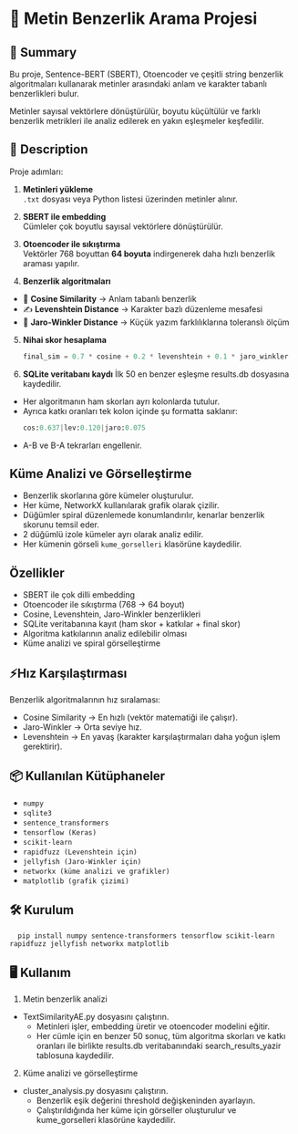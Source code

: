 # 🐾 Metin Benzerlik Arama Projesi

## 📄 Summary
Bu proje, Sentence-BERT (SBERT), Otoencoder ve çeşitli string benzerlik algoritmaları kullanarak metinler arasındaki anlam ve karakter tabanlı benzerlikleri bulur.

Metinler sayısal vektörlere dönüştürülür, boyutu küçültülür ve farklı benzerlik metrikleri ile analiz edilerek en yakın eşleşmeler keşfedilir.

## 📝 Description
Proje adımları:  

1. **Metinleri yükleme**  
   `.txt` dosyası veya Python listesi üzerinden metinler alınır.  

2. **SBERT ile embedding**  
   Cümleler çok boyutlu sayısal vektörlere dönüştürülür.  

3. **Otoencoder ile sıkıştırma**  
   Vektörler 768 boyuttan **64 boyuta** indirgenerek daha hızlı benzerlik araması yapılır.  

4. **Benzerlik algoritmaları**  
- 📐 **Cosine Similarity** → Anlam tabanlı benzerlik  
- ✍️ **Levenshtein Distance** → Karakter bazlı düzenleme mesafesi  
- 🔗 **Jaro-Winkler Distance** → Küçük yazım farklılıklarına toleranslı ölçüm  

5. **Nihai skor hesaplama**  
      ```python
      final_sim = 0.7 * cosine + 0.2 * levenshtein + 0.1 * jaro_winkler
      ```
6. **SQLite veritabanı kaydı**
İlk 50 en benzer eşleşme results.db dosyasına kaydedilir.
- Her algoritmanın ham skorları ayrı kolonlarda tutulur.
- Ayrıca katkı oranları tek kolon içinde şu formatta saklanır:
   ```python
   cos:0.637|lev:0.120|jaro:0.075
   ```
- A-B ve B-A tekrarları engellenir.

## Küme Analizi ve Görselleştirme

- Benzerlik skorlarına göre kümeler oluşturulur.
- Her küme, NetworkX kullanılarak grafik olarak çizilir.
- Düğümler spiral düzenlemede konumlandırılır, kenarlar benzerlik skorunu temsil eder.
- 2 düğümlü izole kümeler ayrı olarak analiz edilir.
- Her kümenin görseli `kume_gorselleri` klasörüne kaydedilir.

## Özellikler

- SBERT ile çok dilli embedding
- Otoencoder ile sıkıştırma (768 → 64 boyut)
- Cosine, Levenshtein, Jaro-Winkler benzerlikleri
- SQLite veritabanına kayıt (ham skor + katkılar + final skor)
- Algoritma katkılarının analiz edilebilir olması
- Küme analizi ve spiral görselleştirme

## ⚡Hız Karşılaştırması
Benzerlik algoritmalarının hız sıralaması:
- Cosine Similarity → En hızlı (vektör matematiği ile çalışır).
- Jaro-Winkler → Orta seviye hız.
- Levenshtein → En yavaş (karakter karşılaştırmaları daha yoğun işlem gerektirir).

## 📦 Kullanılan Kütüphaneler

- `numpy`
- `sqlite3`
- `sentence_transformers`
- `tensorflow (Keras)`
- `scikit-learn`
- `rapidfuzz (Levenshtein için)`
- `jellyfish (Jaro-Winkler için)`
- `networkx (küme analizi ve grafikler)`
- `matplotlib (grafik çizimi)`

## 🛠 Kurulum
      pip install numpy sentence-transformers tensorflow scikit-learn rapidfuzz jellyfish networkx matplotlib
      
## 🖥 Kullanım
1. Metin benzerlik analizi
- TextSimilarityAE.py dosyasını çalıştırın.
   - Metinleri işler, embedding üretir ve otoencoder modelini eğitir.
   - Her cümle için en benzer 50 sonuç, tüm algoritma skorları ve katkı oranları ile birlikte results.db veritabanındaki search_results_yazir tablosuna kaydedilir.

2. Küme analizi ve görselleştirme
- cluster_analysis.py dosyasını çalıştırın.
   - Benzerlik eşik değerini threshold değişkeninden ayarlayın.
   - Çalıştırıldığında her küme için görseller oluşturulur ve kume_gorselleri klasörüne kaydedilir.


